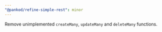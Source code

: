 ```yaml
---
"@pankod/refine-simple-rest": minor
---
```


Remove unimplemented `createMany`, `updateMany` and `deleteMany` functions.
